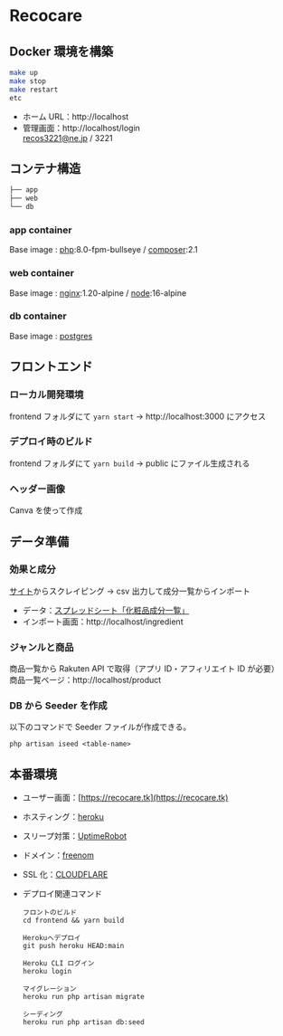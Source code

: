 # Recocare

## Docker 環境を構築

```bash
make up
make stop
make restart
etc
```

- ホーム URL：http://localhost
- 管理画面：http://localhost/login  
  recos3221@ne.jp / 3221

## コンテナ構造

```bash
├── app
├── web
└── db
```

### app container

Base image : [php](https://hub.docker.com/_/php):8.0-fpm-bullseye / [composer](https://hub.docker.com/_/composer):2.1

### web container

Base image : [nginx](https://hub.docker.com/_/nginx):1.20-alpine / [node](https://hub.docker.com/_/node):16-alpine

### db container

Base image : [postgres](https://hub.docker.com/_/postgres)

## フロントエンド

### ローカル開発環境

frontend フォルダにて `yarn start` → http://localhost:3000 にアクセス

### デプロイ時のビルド

frontend フォルダにて `yarn build` → public にファイル生成される

### ヘッダー画像

Canva を使って作成

## データ準備

### 効果と成分

[サイト](https://liruu.jp/ingredients/)からスクレイピング → csv 出力して成分一覧からインポート

- データ：[スプレッドシート「化粧品成分一覧」](https://docs.google.com/spreadsheets/d/1KvcgP5QfpR3PxW7kzyUeMIP1WJ7lY35aNQ1QduyJIkA/edit#gid=0)
- インポート画面：http://localhost/ingredient

### ジャンルと商品

商品一覧から Rakuten API で取得（アプリ ID・アフィリエイト ID が必要）  
商品一覧ページ：http://localhost/product

### DB から Seeder を作成

以下のコマンドで Seeder ファイルが作成できる。

```
php artisan iseed <table-name>
```

## 本番環境

- ユーザー画面：[https://recocare.tk](https://recocare.tk)

- ホスティング：[heroku](https://dashboard.heroku.com/apps/recocare)

- スリープ対策：[UptimeRobot](https://uptimerobot.com/dashboard#mainDashboard)

- ドメイン：[freenom](https://my.freenom.com/clientarea.php?action=domains)

- SSL 化：[CLOUDFLARE](https://dash.cloudflare.com/9587da9b35449514f8ac93d2a9857a8f/recocare.tk)

- デプロイ関連コマンド

    ```
    フロントのビルド
    cd frontend && yarn build

    Herokuへデプロイ
    git push heroku HEAD:main

    Heroku CLI ログイン
    heroku login

    マイグレーション
    heroku run php artisan migrate

    シーディング
    heroku run php artisan db:seed
    ```
